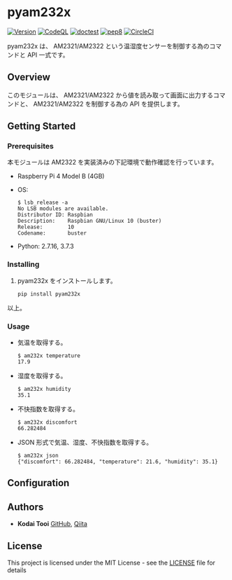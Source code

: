 # pyam232x

[![Version](https://badge.fury.io/py/pyam232x.svg)](https://pypi.org/project/pyam232x/) [![CodeQL](https://github.com/ktooi/pyam232x/workflows/CodeQL/badge.svg)](https://github.com/ktooi/pyam232x/actions?query=workflow%3ACodeQL+branch%3Amain) [![doctest](https://github.com/ktooi/pyam232x/workflows/doctest/badge.svg)](https://github.com/ktooi/pyam232x/actions?query=workflow%3Adoctest+branch%3Amain) [![pep8](https://github.com/ktooi/pyam232x/workflows/pep8/badge.svg)](https://github.com/ktooi/pyam232x/actions?query=workflow%3Apep8+branch%3Amain) [![CircleCI](https://circleci.com/gh/ktooi/pyam232x/tree/main.svg?style=shield)](https://circleci.com/gh/ktooi/pyam232x/tree/main)

pyam232x は、 AM2321/AM2322 という温湿度センサーを制御する為のコマンドと API 一式です。

## Overview

このモジュールは、 AM2321/AM2322 から値を読み取って画面に出力するコマンドと、 AM2321/AM2322 を制御する為の API を提供します。

## Getting Started

### Prerequisites

本モジュールは AM2322 を実装済みの下記環境で動作確認を行っています。

*   Raspberry Pi 4 Model B (4GB)
*   OS:

    ```
    $ lsb_release -a
    No LSB modules are available.
    Distributor ID: Raspbian
    Description:    Raspbian GNU/Linux 10 (buster)
    Release:        10
    Codename:       buster
    ```
*   Python: 2.7.16, 3.7.3

### Installing

1.  pyam232x をインストールします。

    ```
    pip install pyam232x
    ```

以上。

### Usage

*   気温を取得する。

    ```
    $ am232x temperature
    17.9
    ```
*   湿度を取得する。

    ```
    $ am232x humidity
    35.1
    ```
*   不快指数を取得する。

    ```
    $ am232x discomfort
    66.282484
    ```
*   JSON 形式で気温、湿度、不快指数を取得する。

    ```
    $ am232x json
    {"discomfort": 66.282484, "temperature": 21.6, "humidity": 35.1}
    ```

## Configuration



## Authors

*   **Kodai Tooi** [GitHub](https://github.com/ktooi), [Qiita](https://qiita.com/ktooi)

## License

This project is licensed under the MIT License - see the [LICENSE](LICENSE) file for details
